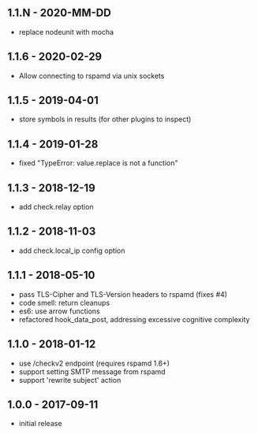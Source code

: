 
## 1.1.N - 2020-MM-DD

- replace nodeunit with mocha


## 1.1.6 - 2020-02-29

- Allow connecting to rspamd via unix sockets


## 1.1.5 - 2019-04-01

- store symbols in results (for other plugins to inspect)


## 1.1.4 - 2019-01-28

- fixed "TypeError: value.replace is not a function"


## 1.1.3 - 2018-12-19

- add check.relay option


## 1.1.2 - 2018-11-03

- add check.local_ip config option


## 1.1.1 - 2018-05-10

- pass TLS-Cipher and TLS-Version headers to rspamd (fixes #4)
- code smell: return cleanups
- es6: use arrow functions
- refactored hook_data_post, addressing excessive cognitive complexity


## 1.1.0 - 2018-01-12

- use /checkv2 endpoint (requires rspamd 1.6+)
- support setting SMTP message from rspamd
- support 'rewrite subject' action

 
## 1.0.0 - 2017-09-11

- initial release
